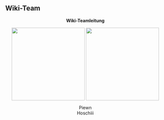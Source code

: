 ## Wiki-Team

<center>  

**Wiki-Teamleitung**

 <img align="center" width="230" eight="90" src="../../../assets/image/Wiki Team/piewn skin.png">  <img align="center" width="230" eight="90" src="../../../assets/image/Wiki Team/Hoschiii-skin.png"> <figcaption>Piewn</figcaption> <figcaption>Hoschiii</figcaption>






